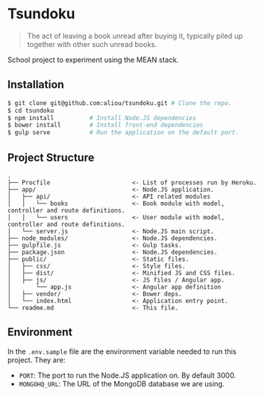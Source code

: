 # Tsundoku

> The act of leaving a book unread after buying it, typically piled up together
> with other such unread books.

School project to experiment using the MEAN stack.

## Installation

```sh
$ git clone git@github.com:aliou/tsundoku.git # Clone the repo.
$ cd tsundoku
$ npm install          # Install Node.JS dependencies
$ bower install        # Install front-end dependencies
$ gulp serve           # Run the application on the default port.
```

## Project Structure
```
.
├── Procfile                       <- List of processes run by Heroku.
├── app/                           <- Node.JS application.
│   ├── api/                       <- API related modules
│   │   └── books                  <- Book module with model, controller and route definitions.
│   │   └── users                  <- User module with model, controller and route definitions.
│   └── server.js                  <- Node.JS main script.
├── node_modules/                  <- Node.JS dependencies.
├── gulpfile.js                    <- Gulp tasks.
├── package.json                   <- Node.JS dependencies.
├── public/                        <- Static files.
│   ├── css/                       <- Style files.
│   ├── dist/                      <- Minified JS and CSS files.
│   ├── js/                        <- JS files / Angular app.
│       └── app.js                 <- Angular app definition
│   ├── vendor/                    <- Bower deps.
│   └── index.html                 <- Application entry point.
└── readme.md                      <- This file.
```

## Environment

In the `.env.sample` file are the environment variable needed to run this
project. They are:
* `PORT`: The port to run the Node.JS application on. By default 3000.
* `MONGOHQ_URL`: The URL of the MongoDB database we are using.
